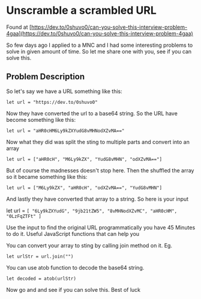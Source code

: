 # Unscramble a scrambled URL

Found at [https://dev.to/0shuvo0/can-you-solve-this-interview-problem-4gaa](https://dev.to/0shuvo0/can-you-solve-this-interview-problem-4gaa)

So few days ago I applied to a MNC and I had some interesting problems to
solve in given amount of time.
So let me share one with you, see if you can solve this.

## Problem Description

So let's say we have a URL something like this:
```
let url = "https://dev.to/0shuvo0"
```
Now they have converted the url to a base64 string.
So the URL have become something like this:
```
let url = "aHR0cHM6Ly9kZXYudG8vMHNodXZvMA=="
```
Now what they did was split the sting to multiple parts and convert into an array
```
let url = ["aHR0cH", "M6Ly9kZX", "YudG8vMHN", "odXZvMA=="]
```
But of course the madnesses doesn't stop here. Then the shuffled the array so it became something like this:
```
let url = ["M6Ly9kZX", "aHR0cH", "odXZvMA==", "YudG8vMHN"]
```
And lastly they have converted that array to a string.
So here is your input

let url = `[ "6Ly9kZXYudG", "9jb21tZW5", "8vMHNodXZvMC", "aHR0cHM", "0LzFqZTFt" ]`

Use the input to find the original URL programmatically you have 45 Minutes to do it.
Useful JavaScript functions that can help you

You can convert your array to sting by calling join method on it. Eg.
```
let urlStr = url.join("")
```

You can use atob function to decode the base64 string.

```
let decoded = atob(urlStr)
```

Now go and and see if you can solve this. Best of luck 

